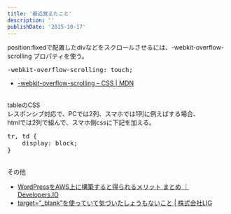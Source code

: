 ```yaml
---
title: '最近覚えたこと'
description: ''
publishDate: '2015-10-17'
---
```


<p>position:fixedで配置したdivなどをスクロールさせるには、-webkit-overflow-scrolling プロパティを使う。</p>
<pre class="brush: css; title: ; notranslate" title="">-webkit-overflow-scrolling: touch;
</pre>
<ul>
<li><a href="https://developer.mozilla.org/ja/docs/Web/CSS/-webkit-overflow-scrolling">-webkit-overflow-scrolling – CSS | MDN</a></li>
</ul>
<p>&nbsp;<br>
tableのCSS<br>
レスポンシブ対応で、PCでは2列、スマホでは1列に例えばする場合、<br>
htmlでは2列で組んで、スマホ側cssに下記を加える。</p>
<pre class="brush: css; title: ; notranslate" title="">tr, td {
	display: block;
}
</pre>
<p>&nbsp;<br>
その他</p>
<ul>
<li><a href="http://dev.classmethod.jp/cloud/aws/aws-wordpress-install/">WordPressをAWS上に構築すると得られるメリット まとめ ｜ Developers.IO</a></li>
<li><a href="http://liginc.co.jp/web/html-css/html/17315">target=”_blank”を使っていて気づいたしょうもないこと | 株式会社LIG</a></li>
</ul>

